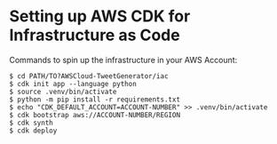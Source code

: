 
# Setting up AWS CDK for Infrastructure as Code  

Commands to spin up the infrastructure in your AWS Account:  

```console
$ cd PATH/TO?AWSCloud-TweetGenerator/iac
$ cdk init app --language python
$ source .venv/bin/activate
$ python -m pip install -r requirements.txt
$ echo "CDK_DEFAULT_ACCOUNT=ACCOUNT-NUMBER" >> .venv/bin/activate 
$ cdk bootstrap aws://ACCOUNT-NUMBER/REGION
$ cdk synth
$ cdk deploy
```
